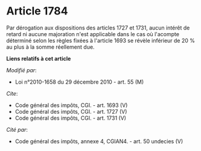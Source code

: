 # Article 1784

Par dérogation aux dispositions des articles 1727 et 1731, aucun intérêt de retard ni aucune majoration n'est applicable dans
le cas où l'acompte déterminé selon les règles fixées à l'article 1693 se révèle inférieur de 20 % au plus à la somme
réellement due.

**Liens relatifs à cet article**

_Modifié par_:

  - Loi n°2010-1658 du 29 décembre 2010 - art. 55 (M)

_Cite_:

  - Code général des impôts, CGI. - art. 1693 (V)
  - Code général des impôts, CGI. - art. 1727 (V)
  - Code général des impôts, CGI. - art. 1731 (V)

_Cité par_:

  - Code général des impôts, annexe 4, CGIAN4. - art. 50 undecies (V)
